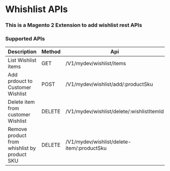 # Whishlist APIs

### This is a Magento 2 Extension to add wishlist rest APIs

### Supported APIs


| Description                                  | Method | Api                                         |
|----------------------------------------------|--------|---------------------------------------------|
| List Wishlist items                          | GET    | /V1/mydev/wishlist/items|
| Add prdouct to Customer Wishlist             | POST   | /V1/mydev/wishlist/add/:productSku          |
| Delete item from customer Wishlist           | DELETE | /V1/mydev/wishlist/delete/:wishlistItemId   |
| Remove product from whishlist by product SKU | DELETE |  /V1/mydev/wishlist/delete-item/:productSku |

